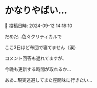 # かなりやばい…

📅 投稿日時: 2024-09-12 14:18:10

だめだ…色々クリティカルで


ここ3日ほど布団で寝てません（涙）





コメント回答も遅れてますが、


今晩も更新する時間が取れるか…


ああ…現実逃避してまた座間味に行きたい…
